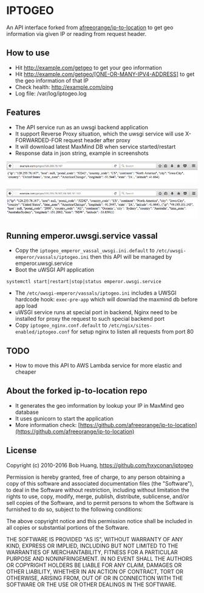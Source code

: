 # IPTOGEO

An API interface forked from [afreeorange/ip-to-location](https://github.com/afreeorange/ip-to-location) to get geo information via given IP or reading from request header.

## How to use
- Hit http://example.com/getgeo to get your geo information
- Hit http://example.com/getgeo/[ONE-OR-MANY-IPV4-ADDRESS] to get the geo information of that IP
- Check health: http://example.com/ping
- Log file: /var/log/iptogeo.log

## Features
- The API service run as an uwsgi backend application
- It support Reverse Proxy situation, which the uwsgi service will use X-FORWARDED-FOR request header after proxy
- It will download latest MaxMind DB when service started/restart
- Response data in json string, example in screenshots

![UI](https://raw.githubusercontent.com/hxyconan/iptogeo/master/screenshots/screenshot_single_ip.png)

![UI](https://raw.githubusercontent.com/hxyconan/iptogeo/master/screenshots/screenshot_multi_ips.png)

## Running emperor.uwsgi.service vassal
- Copy the `iptogeo_emperor_vassal_uwsgi.ini.default` to `/etc/uwsgi-emperor/vassals/iptogeo.ini` then this API will be managed by emperor.uwsgi.service
- Boot the uWSGI API application
```
systemctl start|restart|stop|status emperor.uwsgi.service
```
- The `/etc/uwsgi-emperor/vassals/iptogeo.ini` includes a UWSGI hardcode hook: `exec-pre-app` which will downlad the maxmind db before app load
- uWSGI service runs at special port in backend, Nginx need to be installed for proxy the request to such special backend port
- Copy `iptogeo_nginx.conf.default` to `/etc/ngix/sites-enabled/iptogeo.conf` for setup nginx to listen all requests from port 80


## TODO
- How to move this API to AWS Lambda service for more elastic and cheaper


## About the forked ip-to-location repo
- It generates the geo imformation by lookup your IP in MaxMind geo database
- It uses gunicorn to start the application
- More information check: [https://github.com/afreeorange/ip-to-location](https://github.com/afreeorange/ip-to-location)


## License
Copyright (c) 2010-2016 Bob Huang, https://github.com/hxyconan/iptogeo

Permission is hereby granted, free of charge, to any person obtaining a copy of this software and associated documentation files (the "Software"), to deal in the Software without restriction, including without limitation the rights to use, copy, modify, merge, publish, distribute, sublicense, and/or sell copies of the Software, and to permit persons to whom the Software is furnished to do so, subject to the following conditions:

The above copyright notice and this permission notice shall be included in all copies or substantial portions of the Software.

THE SOFTWARE IS PROVIDED "AS IS", WITHOUT WARRANTY OF ANY KIND, EXPRESS OR IMPLIED, INCLUDING BUT NOT LIMITED TO THE WARRANTIES OF MERCHANTABILITY, FITNESS FOR A PARTICULAR PURPOSE AND NONINFRINGEMENT. IN NO EVENT SHALL THE AUTHORS OR COPYRIGHT HOLDERS BE LIABLE FOR ANY CLAIM, DAMAGES OR OTHER LIABILITY, WHETHER IN AN ACTION OF CONTRACT, TORT OR OTHERWISE, ARISING FROM, OUT OF OR IN CONNECTION WITH THE SOFTWARE OR THE USE OR OTHER DEALINGS IN THE SOFTWARE.
